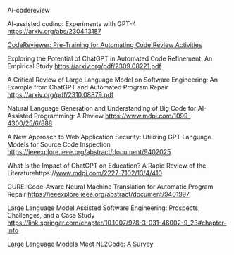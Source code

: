 Ai-codereview







AI-assisted coding: Experiments with GPT-4 https://arxiv.org/abs/2304.13187

[CodeReviewer: Pre-Training for Automating Code Review Activities](https://github.com/microsoft/CodeBERT/tree/master/CodeReviewer)

Exploring the Potential of ChatGPT in Automated Code Refinement: An Empirical Study https://arxiv.org/pdf/2309.08221.pdf

A Critical Review of Large Language Model on Software Engineering: An Example from ChatGPT and Automated Program Repair https://arxiv.org/pdf/2310.08879.pdf

Natural Language Generation and Understanding of Big Code for AI-Assisted Programming: A Review https://www.mdpi.com/1099-4300/25/6/888

A New Approach to Web Application Security: Utilizing GPT Language Models for Source Code Inspection https://ieeexplore.ieee.org/abstract/document/9402025

What Is the Impact of ChatGPT on Education? A Rapid Review of the Literaturehttps://www.mdpi.com/2227-7102/13/4/410

CURE: Code-Aware Neural Machine Translation for Automatic Program Repair https://ieeexplore.ieee.org/abstract/document/9401997

Large Language Model Assisted Software Engineering: Prospects, Challenges, and a Case Study https://link.springer.com/chapter/10.1007/978-3-031-46002-9_23#chapter-info

[Large Language Models Meet NL2Code: A Survey](https://aclanthology.org/2023.acl-long.411.pdf)

 


